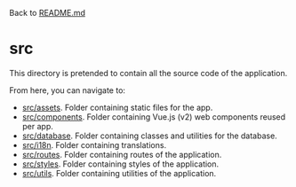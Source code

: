 Back to [README.md](../README.md)

# src

This directory is pretended to contain all the source code of the application.

From here, you can navigate to:

- [src/assets](./lib/assets). Folder containing static files for the app.
- [src/components](./lib/webcomponents). Folder containing Vue.js (v2) web components reused per app.
- [src/database](./lib/database). Folder containing classes and utilities for the database.
- [src/i18n](./lib/i18n). Folder containing translations.
- [src/routes](./lib/routes). Folder containing routes of the application.
- [src/styles](./lib/styles). Folder containing styles of the application.
- [src/utils](./lib/utils). Folder containing utilities of the application.
